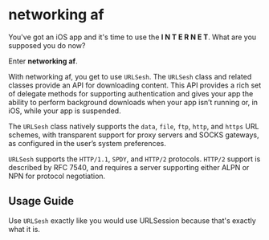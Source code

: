 # networking af

You've got an iOS app and it's time to use the **I N T E R N E T**. What are you supposed you do now?

Enter **networking af**.

With networking af, you get to use `URLSesh`. The `URLSesh` class and related classes provide an API for downloading content. This API provides a rich set of delegate methods for supporting authentication and gives your app the ability to perform background downloads when your app isn’t running or, in iOS, while your app is suspended.

The `URLSesh` class natively supports the `data`, `file`, `ftp`, `http`, and `https` URL schemes, with transparent support for proxy servers and SOCKS gateways, as configured in the user’s system preferences.

`URLSesh` supports the `HTTP/1.1`, `SPDY`, and `HTTP/2` protocols. `HTTP/2` support is described by RFC 7540, and requires a server supporting either ALPN or NPN for protocol negotiation.

## Usage Guide

Use `URLSesh` exactly like you would use URLSession because that's exactly what it is.
